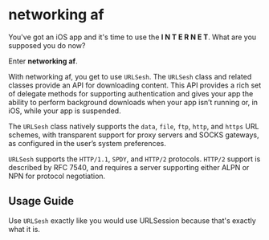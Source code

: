 # networking af

You've got an iOS app and it's time to use the **I N T E R N E T**. What are you supposed you do now?

Enter **networking af**.

With networking af, you get to use `URLSesh`. The `URLSesh` class and related classes provide an API for downloading content. This API provides a rich set of delegate methods for supporting authentication and gives your app the ability to perform background downloads when your app isn’t running or, in iOS, while your app is suspended.

The `URLSesh` class natively supports the `data`, `file`, `ftp`, `http`, and `https` URL schemes, with transparent support for proxy servers and SOCKS gateways, as configured in the user’s system preferences.

`URLSesh` supports the `HTTP/1.1`, `SPDY`, and `HTTP/2` protocols. `HTTP/2` support is described by RFC 7540, and requires a server supporting either ALPN or NPN for protocol negotiation.

## Usage Guide

Use `URLSesh` exactly like you would use URLSession because that's exactly what it is.
